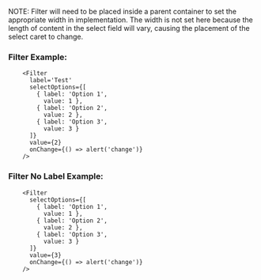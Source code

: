 NOTE: Filter will need to be placed inside a parent container to set the appropriate width in implementation. The width is not set here because the length of content in the select field will vary, causing the placement of the select caret to change.
### Filter Example:

```example
    <Filter
      label='Test'
      selectOptions={[
        { label: 'Option 1',
          value: 1 },
        { label: 'Option 2',
          value: 2 },
        { label: 'Option 3',
          value: 3 }
      ]}
      value={2}
      onChange={() => alert('change')}
    />
```

### Filter No Label Example:

```example
    <Filter
      selectOptions={[
        { label: 'Option 1',
          value: 1 },
        { label: 'Option 2',
          value: 2 },
        { label: 'Option 3',
          value: 3 }
      ]}
      value={3}
      onChange={() => alert('change')}
    />
```
